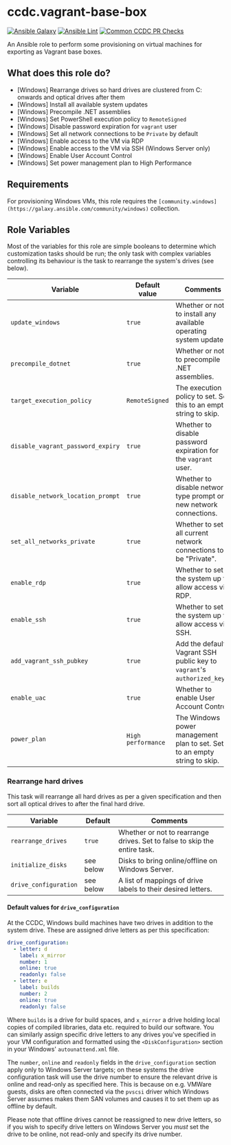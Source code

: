 # ccdc.vagrant-base-box

[![Ansible Galaxy](https://img.shields.io/badge/ansible--galaxy-ccdc.vagrant-base-box-blue.svg)](https://galaxy.ansible.com/ccdc/debloat_windows/)
[![Ansible Lint](https://github.com/ccdc-opensource/ansible-role-vagrant-base-box/actions/workflows/lint-ansible-role.yml/badge.svg)](https://github.com/ccdc-opensource/ansible-role-debloat-windows/actions/workflows/lint-ansible-role.yml)
[![Common CCDC PR Checks](https://github.com/ccdc-opensource/ansible-role-vagrant-base-box/actions/workflows/common_ccdc_status_checks.yml/badge.svg)](https://github.com/ccdc-opensource/ansible-role-debloat-windows/actions/workflows/common_ccdc_status_checks.yml)

An Ansible role to perform some provisioning on virtual machines for exporting as Vagrant base boxes.

## What does this role do?

- [Windows] Rearrange drives so hard drives are clustered from C: onwards and optical drives after them
- [Windows] Install all available system updates
- [Windows] Precompile .NET assemblies
- [Windows] Set PowerShell execution policy to `RemoteSigned`
- [Windows] Disable password expiration for `vagrant` user
- [Windows] Set all network connections to be `Private` by default
- [Windows] Enable access to the VM via RDP
- [Windows] Enable access to the VM via SSH (Windows Server only)
- [Windows] Enable User Account Control
- [Windows] Set power management plan to High Performance

## Requirements

For provisioning Windows VMs, this role requires the
`[community.windows](https://galaxy.ansible.com/community/windows)` collection.

## Role Variables

Most of the variables for this role are simple booleans to determine which customization tasks
should be run; the only task with complex variables controlling its behaviour is the task to
rearrange the system's drives (see below).

| Variable                          | Default value      | Comments                                                                  |
|-----------------------------------|--------------------|---------------------------------------------------------------------------|
| `update_windows`                  | `true`             | Whether or not to install any available operating system updates.         |
| `precompile_dotnet`               | `true`             | Whether or not to precompile .NET assemblies.                             |
| `target_execution_policy`         | `RemoteSigned`     | The execution policy to set. Set this to an empty string to skip.         |
| `disable_vagrant_password_expiry` | `true`             | Whether to disable password expiration for the `vagrant` user.            |
| `disable_network_location_prompt` | `true`             | Whether to disable network type prompt on new network connections.        |
| `set_all_networks_private`        | `true`             | Whether to set all current network connections to be "Private".           |
| `enable_rdp`                      | `true`             | Whether to set the system up to allow access via RDP.                     |
| `enable_ssh`                      | `true`             | Whether to set the system up to allow access via SSH.                     |
| `add_vagrant_ssh_pubkey`          | `true`             | Add the default Vagrant SSH public key to `vagrant`'s `authorized_keys`.  |
| `enable_uac`                      | `true`             | Whether to enable User Account Control.                                   |
| `power_plan`                      | `High performance` | The Windows power management plan to set. Set to an empty string to skip. |

### Rearrange hard drives

This task will rearrange all hard drives as per a given specification and then sort all optical drives to
after the final hard drive.

| Variable              |  Default  | Comments                                                                  |
|-----------------------|-----------|---------------------------------------------------------------------------|
| `rearrange_drives`    | `true`    | Whether or not to rearrange drives. Set to false to skip the entire task. |
| `initialize_disks`    | see below | Disks to bring online/offline on Windows Server.                          |
| `drive_configuration` | see below | A list of mappings of drive labels to their desired letters.              |

#### Default values for `drive_configuration`

At the CCDC, Windows build machines have two drives in addition to the system drive. These are assigned
drive letters as per this specification:

```yaml
drive_configuration:
  - letter: d
    label: x_mirror
    number: 1
    online: true
    readonly: false
  - letter: e
    label: builds
    number: 2
    online: true
    readonly: false
```

Where `builds` is a drive for build spaces, and `x_mirror` a drive holding local copies of compiled
libraries, data etc. required to build our software. You can similarly assign specific drive letters
to any drives you've specified in your VM configuration and formatted using the `<DiskConfiguration>`
section in your Windows' `autounattend.xml` file.

The `number`, `online` and `readonly` fields in the `drive_configuration` section apply only to Windows
Server targets; on these systems the drive configuration task will use the drive number to ensure
the relevant drive is online and read-only as specified here. This is because on e.g. VMWare guests,
disks are often connected via the `pvscsi` driver which Windows Server assumes makes them SAN volumes
and causes it to set them up as offline by default.

Please note that offline drives cannot be reassigned to new drive letters, so if you wish to specify
drive letters on Windows Server you *must* set the drive to be online, not read-only and specify
its drive number.
